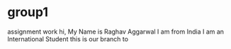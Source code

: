 # group1
assignment work
hi,
My Name is Raghav Aggarwal
I am from India
I am an International Student
this is our branch to
